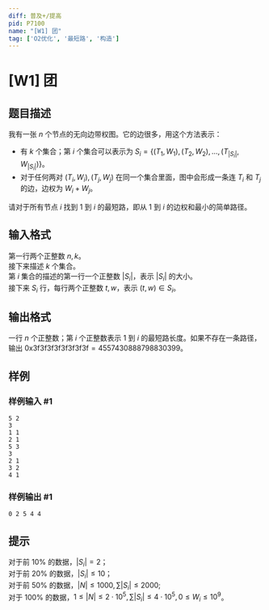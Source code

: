```yaml
---
diff: 普及+/提高
pid: P7100
name: "[W1] 团"
tag: ['O2优化', '最短路', '构造']
---
```

# [W1] 团
## 题目描述

我有一张 $n$ 个节点的无向边带权图。它的边很多，用这个方法表示：

 - 有 $k$ 个集合；第 $i$ 个集合可以表示为 $S_i=\{(T_1,W_1),(T_2,W_2),\dots,(T_{|S_i|},W_{|S_i|})\}$。
 - 对于任何两对 $(T_i,W_i),(T_j,W_j)$ 在同一个集合里面，图中会形成一条连 $T_i$ 和 $T_j$ 的边，边权为 $W_i+W_j$。

请对于所有节点 $i$ 找到 $1$ 到 $i$ 的最短路，即从 $1$ 到 $i$ 的边权和最小的简单路径。
## 输入格式

第一行两个正整数 $n,k$。  
接下来描述 $k$ 个集合。  
第 $i$ 集合的描述的第一行一个正整数 $|S_i|$，表示 $|S_i|$ 的大小。  
接下来 $S_i$ 行，每行两个正整数 $t,w$，表示 $(t,w)\in S_i$。
## 输出格式

一行 $n$ 个正整数；第 $i$ 个正整数表示 $1$ 到 $i$ 的最短路长度。如果不存在一条路径，输出 $\textsf{0x3f3f3f3f3f3f3f3f}=4557430888798830399$。
## 样例

### 样例输入 #1
```
5 2
3
1 1
2 1
5 3
3
2 1
3 2
4 1
```
### 样例输出 #1
```
0 2 5 4 4
```
## 提示

对于前 $10\%$ 的数据，$|S_i|=2$；  
对于前 $20\%$ 的数据，$|S_i|\le10$；  
对于前 $50\%$ 的数据，$|N|\le1000,\sum|S_i|\le2000$;  
对于 $100\%$ 的数据，$1\le|N|\le2\cdot10^5,\sum|S_i|\le4\cdot10^5,0\le W_i\le10^9$。
